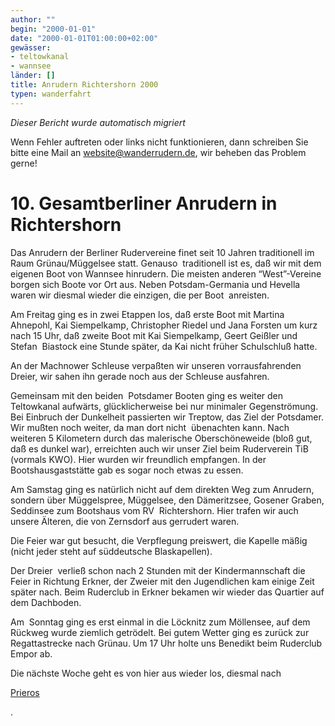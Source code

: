 ```yaml
---
author: ""
begin: "2000-01-01"
date: "2000-01-01T01:00:00+02:00"
gewässer:
- teltowkanal
- wannsee
länder: []
title: Anrudern Richtershorn 2000
typen: wanderfahrt
---
```



*Dieser Bericht wurde automatisch migriert*

Wenn Fehler auftreten oder links nicht funktionieren, dann schreiben Sie bitte eine Mail an website@wanderrudern.de, wir beheben das Problem gerne!



# 10. Gesamtberliner Anrudern in Richtershorn


Das Anrudern der Berliner Rudervereine finet seit 10 Jahren traditionell im Raum Grünau/Müggelsee statt. Genauso  traditionell ist es, daß wir mit dem eigenen Boot von Wannsee hinrudern. Die meisten anderen “West”-Vereine borgen sich Boote vor Ort aus. Neben Potsdam-Germania und Hevella waren wir diesmal wieder die einzigen, die per Boot  anreisten.

Am Freitag ging es in zwei Etappen los, daß erste Boot mit Martina Ahnepohl, Kai Siempelkamp, Christopher Riedel und Jana Forsten um kurz nach 15 Uhr, daß zweite Boot mit Kai Siempelkamp, Geert Geißler und Stefan  Biastock eine Stunde später, da Kai nicht früher Schulschluß hatte.

An der Machnower Schleuse verpaßten wir unseren vorrausfahrenden Dreier, wir sahen ihn gerade noch aus der Schleuse ausfahren.

Gemeinsam mit den beiden  Potsdamer Booten ging es weiter den Teltowkanal aufwärts, glücklicherweise bei nur minimaler Gegenströmung. Bei Einbruch der Dunkelheit passierten wir Treptow, das Ziel der Potsdamer. Wir mußten noch weiter, da man dort nicht  übenachten kann. Nach weiteren 5 Kilometern durch das malerische Oberschöneweide (bloß gut, daß es dunkel war), erreichten auch wir unser Ziel beim Ruderverein TiB (vormals KWO). Hier wurden wir freundlich empfangen. In der  Bootshausgaststätte gab es sogar noch etwas zu essen.

Am Samstag ging es natürlich nicht auf dem direkten Weg zum Anrudern, sondern über Müggelspree, Müggelsee, den Dämeritzsee, Gosener Graben, Seddinsee zum Bootshaus vom RV  Richtershorn. Hier trafen wir auch unsere Älteren, die von Zernsdorf aus gerrudert waren.

Die Feier war gut besucht, die Verpflegung preiswert, die Kapelle mäßig (nicht jeder steht auf süddeutsche Blaskapellen).

Der Dreier  verließ schon nach 2 Stunden mit der Kindermannschaft die Feier in Richtung Erkner, der Zweier mit den Jugendlichen kam einige Zeit später nach. Beim Ruderclub in Erkner bekamen wir wieder das Quartier auf dem Dachboden.

Am  Sonntag ging es erst einmal in die Löcknitz zum Möllensee, auf dem Rückweg wurde ziemlich getrödelt. Bei gutem Wetter ging es zurück zur Regattastrecke nach Grünau. Um 17 Uhr holte uns Benedikt beim Ruderclub Empor ab.

Die nächste Woche geht es von hier aus wieder los, diesmal nach

[Prieros](/berichte/2000/hauptteil_kummersdorf)

.
